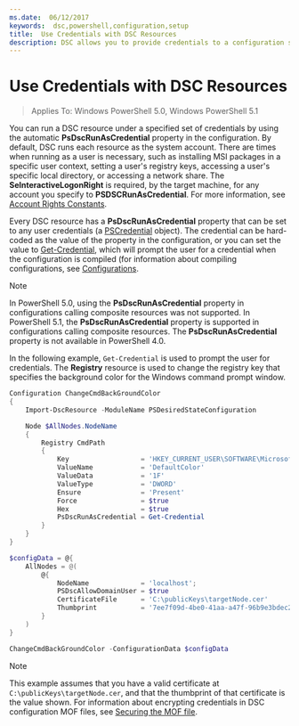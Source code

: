 ```yaml
---
ms.date:  06/12/2017
keywords:  dsc,powershell,configuration,setup
title:  Use Credentials with DSC Resources
description: DSC allows you to provide credentials to a configuration so that configuration settings can be applied the in the context of a specific user account rather than the Local System account.
---
```

# Use Credentials with DSC Resources

> Applies To: Windows PowerShell 5.0, Windows PowerShell 5.1

You can run a DSC resource under a specified set of credentials by using the automatic
**PsDscRunAsCredential** property in the configuration. By default, DSC runs each resource as the
system account. There are times when running as a user is necessary, such as installing MSI packages
in a specific user context, setting a user's registry keys, accessing a user's specific local
directory, or accessing a network share. The **SeInteractiveLogonRight** is required, by the target
machine, for any account you specify to **PSDSCRunAsCredential**. For more information, see
[Account Rights Constants](/windows/desktop/secauthz/account-rights-constants).

Every DSC resource has a **PsDscRunAsCredential** property that can be set to any user credentials
(a [PSCredential](/dotnet/api/system.management.automation.pscredential) object). The credential can
be hard-coded as the value of the property in the configuration, or you can set the value to
[Get-Credential](/powershell/module/Microsoft.PowerShell.Security/Get-Credential), which will prompt
the user for a credential when the configuration is compiled (for information about compiling
configurations, see [Configurations](configurations.md).

> [!NOTE]
> In PowerShell 5.0, using the **PsDscRunAsCredential** property in configurations calling
> composite resources was not supported. In PowerShell 5.1, the **PsDscRunAsCredential** property is
> supported in configurations calling composite resources. The **PsDscRunAsCredential** property is
> not available in PowerShell 4.0.

In the following example, `Get-Credential` is used to prompt the user for credentials. The
**Registry** resource is used to change the registry key that specifies the background color for the
Windows command prompt window.

```powershell
Configuration ChangeCmdBackGroundColor
{
    Import-DscResource -ModuleName PSDesiredStateConfiguration

    Node $AllNodes.NodeName
    {
        Registry CmdPath
        {
            Key                  = 'HKEY_CURRENT_USER\SOFTWARE\Microsoft\Command Processor'
            ValueName            = 'DefaultColor'
            ValueData            = '1F'
            ValueType            = 'DWORD'
            Ensure               = 'Present'
            Force                = $true
            Hex                  = $true
            PsDscRunAsCredential = Get-Credential
        }
    }
}

$configData = @{
    AllNodes = @(
        @{
            NodeName             = 'localhost';
            PSDscAllowDomainUser = $true
            CertificateFile      = 'C:\publicKeys\targetNode.cer'
            Thumbprint           = '7ee7f09d-4be0-41aa-a47f-96b9e3bdec25'
        }
    )
}

ChangeCmdBackGroundColor -ConfigurationData $configData
```

> [!NOTE]
> This example assumes that you have a valid certificate at `C:\publicKeys\targetNode.cer`, and that
> the thumbprint of that certificate is the value shown. For information about encrypting
> credentials in DSC configuration MOF files, see
> [Securing the MOF file](../pull-server/secureMOF.md).
